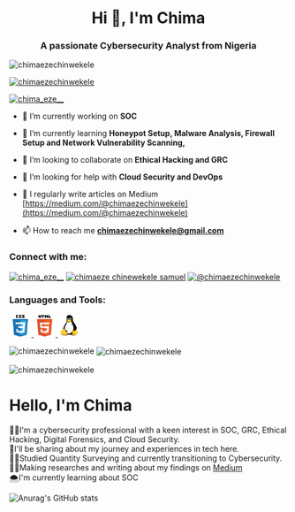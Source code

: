 <h1 align="center">Hi 👋, I'm Chima</h1>
<h3 align="center">A passionate Cybersecurity Analyst from Nigeria</h3>

<p align="left"> <img src="https://komarev.com/ghpvc/?username=chimaezechinwekele&label=Profile%20views&color=0e75b6&style=flat" alt="chimaezechinwekele" /> </p>

<p align="left"> <a href="https://github.com/ryo-ma/github-profile-trophy"><img src="https://github-profile-trophy.vercel.app/?username=chimaezechinwekele" alt="chimaezechinwekele" /></a> </p>

<p align="left"> <a href="https://twitter.com/chima_eze__" target="blank"><img src="https://img.shields.io/twitter/follow/chima_eze__?logo=twitter&style=for-the-badge" alt="chima_eze__" /></a> </p>

- 🔭 I’m currently working on **SOC**

- 🌱 I’m currently learning **Honeypot Setup, Malware Analysis, Firewall Setup and Network Vulnerability Scanning,**

- 👯 I’m looking to collaborate on **Ethical Hacking and GRC**

- 🤝 I’m looking for help with **Cloud Security and DevOps**

- 📝 I regularly write articles on Medium [https://medium.com/@chimaezechinwekele](https://medium.com/@chimaezechinwekele)

- 📫 How to reach me **chimaezechinwekele@gmail.com**

<h3 align="left">Connect with me:</h3>
<p align="left">
<a href="https://twitter.com/chima_eze__" target="blank"><img align="center" src="https://raw.githubusercontent.com/rahuldkjain/github-profile-readme-generator/master/src/images/icons/Social/twitter.svg" alt="chima_eze__" height="30" width="40" /></a>
<a href="https://linkedin.com/in/chimaeze chinewekele samuel" target="blank"><img align="center" src="https://raw.githubusercontent.com/rahuldkjain/github-profile-readme-generator/master/src/images/icons/Social/linked-in-alt.svg" alt="chimaeze chinewekele samuel" height="30" width="40" /></a>
<a href="https://medium.com/@chimaezechinwekele" target="blank"><img align="center" src="https://raw.githubusercontent.com/rahuldkjain/github-profile-readme-generator/master/src/images/icons/Social/medium.svg" alt="@chimaezechinwekele" height="30" width="40" /></a>
</p>

<h3 align="left">Languages and Tools:</h3>
<p align="left"> <a href="https://www.w3schools.com/css/" target="_blank" rel="noreferrer"> <img src="https://raw.githubusercontent.com/devicons/devicon/master/icons/css3/css3-original-wordmark.svg" alt="css3" width="40" height="40"/> </a> <a href="https://www.w3.org/html/" target="_blank" rel="noreferrer"> <img src="https://raw.githubusercontent.com/devicons/devicon/master/icons/html5/html5-original-wordmark.svg" alt="html5" width="40" height="40"/> </a> <a href="https://www.linux.org/" target="_blank" rel="noreferrer"> <img src="https://raw.githubusercontent.com/devicons/devicon/master/icons/linux/linux-original.svg" alt="linux" width="40" height="40"/> </a> </p>

<p><img align="left" src="https://github-readme-stats.vercel.app/api/top-langs?username=chimaezechinwekele&show_icons=true&locale=en&layout=compact" alt="chimaezechinwekele" /></p>

<p>&nbsp;<img align="center" src="https://github-readme-stats.vercel.app/api?username=chimaezechinwekele&show_icons=true&locale=en" alt="chimaezechinwekele" /></p>

<p><img align="center" src="https://github-readme-streak-stats.herokuapp.com/?user=chimaezechinwekele&" alt="chimaezechinwekele" /></p>





# Hello, I'm Chima


👨‍💻I'm a cybersecurity professional with a keen interest in SOC, GRC, Ethical Hacking, Digital Forensics, and Cloud Security.<br/>
🙎I'll be sharing about my journey and experiences in tech here.<br/>
👨‍🎓Studied Quantity Surveying and currently transitioning to Cybersecurity.<br/>
🧑‍💻Making researches and writing about my findings on [Medium](https://medium.com/@chimaezechinwekele)<br/>
🌨️I'm currently learning about SOC <br/>



![Anurag's GitHub stats](https://github-readme-stats.vercel.app/api?username=CHIMAEZECHINWEKELE&show_icons=true&theme=radical&hide_rank=fale)


